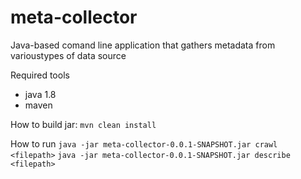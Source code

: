 # meta-collector
Java-based comand line application that gathers metadata from varioustypes of data source

Required tools
* java 1.8
* maven

How to build jar:
`mvn clean install`

How to run
`java -jar meta-collector-0.0.1-SNAPSHOT.jar crawl <filepath>`
`java -jar meta-collector-0.0.1-SNAPSHOT.jar describe <filepath>`
